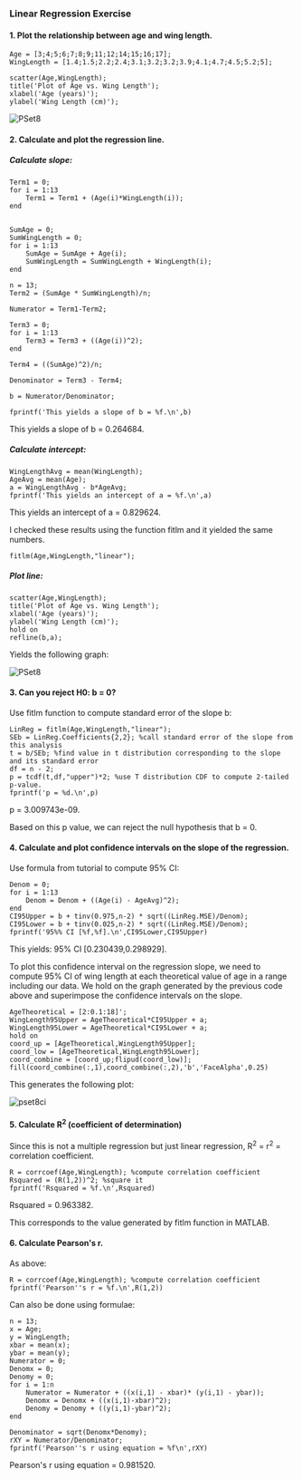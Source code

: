 ### Linear Regression Exercise

#### 1. Plot the relationship between age and wing length. 

```
Age = [3;4;5;6;7;8;9;11;12;14;15;16;17];
WingLength = [1.4;1.5;2.2;2.4;3.1;3.2;3.2;3.9;4.1;4.7;4.5;5.2;5];

scatter(Age,WingLength);
title('Plot of Age vs. Wing Length');
xlabel('Age (years)');
ylabel('Wing Length (cm)');
```


![PSet8](https://user-images.githubusercontent.com/112706184/193486721-14af907b-bd9c-4f05-9fc3-45b6297ca0f3.jpg)

#### 2. Calculate and plot the regression line. 

##### Calculate slope:

```
Term1 = 0;
for i = 1:13
    Term1 = Term1 + (Age(i)*WingLength(i));
end


SumAge = 0;
SumWingLength = 0;
for i = 1:13
    SumAge = SumAge + Age(i);
    SumWingLength = SumWingLength + WingLength(i);
end

n = 13;
Term2 = (SumAge * SumWingLength)/n;

Numerator = Term1-Term2;

Term3 = 0;
for i = 1:13
    Term3 = Term3 + ((Age(i))^2);
end

Term4 = ((SumAge)^2)/n;

Denominator = Term3 - Term4;

b = Numerator/Denominator;

fprintf('This yields a slope of b = %f.\n',b)
```
This yields a slope of b = 0.264684.

##### Calculate intercept:

```
WingLengthAvg = mean(WingLength);
AgeAvg = mean(Age);
a = WingLengthAvg - b*AgeAvg;
fprintf('This yields an intercept of a = %f.\n',a)
```
This yields an intercept of a = 0.829624.

I checked these results using the function fitlm and it yielded the same numbers. 

```
fitlm(Age,WingLength,"linear");
```


##### Plot line: 

```
scatter(Age,WingLength);
title('Plot of Age vs. Wing Length');
xlabel('Age (years)');
ylabel('Wing Length (cm)');
hold on
refline(b,a);
```

Yields the following graph: 

![PSet8](https://user-images.githubusercontent.com/112706184/193488198-d64045cc-d959-4be6-9000-2389678c13a8.jpg)

#### 3. Can you reject H0: b = 0? 
Use fitlm function to compute standard error of the slope b: 

```
LinReg = fitlm(Age,WingLength,"linear");
SEb = LinReg.Coefficients{2,2}; %call standard error of the slope from this analysis
t = b/SEb; %find value in t distribution corresponding to the slope and its standard error
df = n - 2;
p = tcdf(t,df,"upper")*2; %use T distribution CDF to compute 2-tailed p-value. 
fprintf('p = %d.\n',p)
```
p = 3.009743e-09.

Based on this p value, we can reject the null hypothesis that b = 0. 

#### 4. Calculate and plot confidence intervals on the slope of the regression. 

Use formula from tutorial to compute 95% CI: 

```
Denom = 0;
for i = 1:13
    Denom = Denom + ((Age(i) - AgeAvg)^2);
end
CI95Upper = b + tinv(0.975,n-2) * sqrt((LinReg.MSE)/Denom);
CI95Lower = b + tinv(0.025,n-2) * sqrt((LinReg.MSE)/Denom);
fprintf('95%% CI [%f,%f].\n',CI95Lower,CI95Upper)
```

This yields: 95% CI [0.230439,0.298929].

To plot this confidence interval on the regression slope, we need to compute 95% CI of wing length at each theoretical value of age in a range including our data. We hold on the graph generated by the previous code above and superimpose the confidence intervals on the slope. 

```
AgeTheoretical = [2:0.1:18]';
WingLength95Upper = AgeTheoretical*CI95Upper + a;
WingLength95Lower = AgeTheoretical*CI95Lower + a;
hold on
coord_up = [AgeTheoretical,WingLength95Upper];
coord_low = [AgeTheoretical,WingLength95Lower];
coord_combine = [coord_up;flipud(coord_low)];
fill(coord_combine(:,1),coord_combine(:,2),'b','FaceAlpha',0.25)
```

This generates the following plot: 

![pset8ci](https://user-images.githubusercontent.com/112706184/193494106-8f41c1e5-6d4c-44bd-8e15-8e410975fde0.jpg)

#### 5. Calculate R<sup>2</sup> (coefficient of determination)

Since this is not a multiple regression but just linear regression, R<sup>2</sup> = r<sup>2</sup> = correlation coefficient. 

```
R = corrcoef(Age,WingLength); %compute correlation coefficient
Rsquared = (R(1,2))^2; %square it
fprintf('Rsquared = %f.\n',Rsquared)
```

Rsquared = 0.963382.

This corresponds to the value generated by fitlm function in MATLAB.

#### 6. Calculate Pearson's r.

As above: 

```
R = corrcoef(Age,WingLength); %compute correlation coefficient
fprintf('Pearson''s r = %f.\n',R(1,2))
```

Can also be done using formulae: 

```
n = 13;
x = Age;
y = WingLength;
xbar = mean(x);
ybar = mean(y);
Numerator = 0;
Denomx = 0;
Denomy = 0;
for i = 1:n
    Numerator = Numerator + ((x(i,1) - xbar)* (y(i,1) - ybar));
    Denomx = Denomx + ((x(i,1)-xbar)^2); 
    Denomy = Denomy + ((y(i,1)-ybar)^2); 
end

Denominator = sqrt(Denomx*Denomy);
rXY = Numerator/Denominator;
fprintf('Pearson''s r using equation = %f\n',rXY)
```

Pearson's r using equation = 0.981520.


